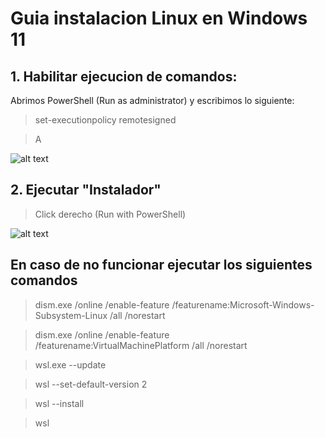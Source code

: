 # Guia instalacion Linux en Windows 11
## 1. Habilitar ejecucion de comandos:

Abrimos PowerShell (Run as administrator) y escribimos lo siguiente:
>set-executionpolicy remotesigned

>A

![alt text](https://github.com/ibaicolegio/FStudenVitoria/blob/main/1.Linux%20in%20Windows%2011/Habilitar.png)

## 2. Ejecutar "Instalador"

>Click derecho (Run with PowerShell)

![alt text](https://github.com/ibaicolegio/FStudenVitoria/blob/main/1.Linux%20in%20Windows%2011/Instalador.png)

## En caso de no funcionar ejecutar los siguientes comandos
>dism.exe /online /enable-feature /featurename:Microsoft-Windows-Subsystem-Linux /all /norestart

>dism.exe /online /enable-feature /featurename:VirtualMachinePlatform /all /norestart

>wsl.exe --update

>wsl --set-default-version 2

>wsl --install

>wsl
